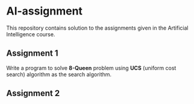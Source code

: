 # AI-assignment
This repository contains solution to the assignments given in the Artificial Intelligence course.

## Assignment 1

Write a program to solve **8-Queen** problem using **UCS** (uniform cost search) algorithm as the search algorithm. 

## Assignment 2


